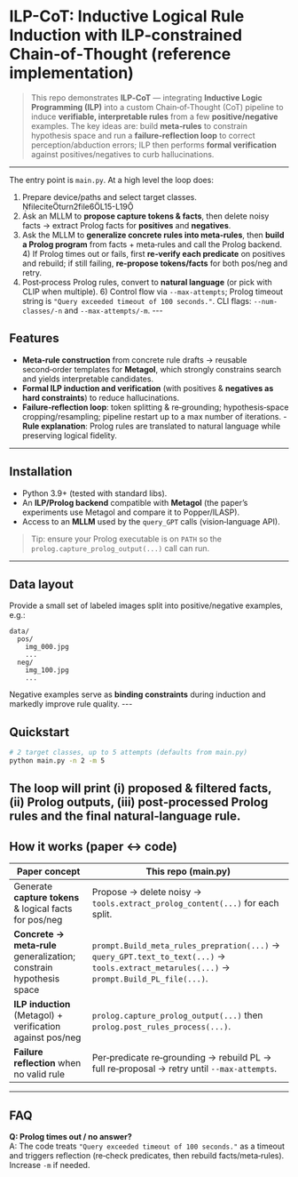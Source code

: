 # ILP-CoT: Inductive Logical Rule Induction with ILP‑constrained Chain‑of‑Thought (reference implementation)

> This repo demonstrates **ILP‑CoT** — integrating **Inductive Logic Programming (ILP)** into a custom Chain‑of‑Thought (CoT) pipeline to induce **verifiable, interpretable rules** from a few **positive/negative** examples. The key ideas are: build **meta‑rules** to constrain hypothesis space and run a **failure‑reflection loop** to correct perception/abduction errors; ILP then performs **formal verification** against positives/negatives to curb hallucinations.
---

The entry point is `main.py`. At a high level the loop does:

1) Prepare device/paths and select target classes. fileciteturn2file6L15-L19  
2) Ask an MLLM to **propose capture tokens & facts**, then delete noisy facts → extract Prolog facts for **positives** and **negatives**. 
3) Ask the MLLM to **generalize concrete rules into meta‑rules**, then **build a Prolog program** from facts + meta‑rules and call the Prolog backend. 4) If Prolog times out or fails, first **re‑verify each predicate** on positives and rebuild; if still failing, **re‑propose tokens/facts** for both pos/neg and retry. 
5) Post‑process Prolog rules, convert to **natural language** (or pick with CLIP when multiple). 6) Control flow via `--max-attempts`; Prolog timeout string is `"Query exceeded timeout of 100 seconds."`. 
CLI flags: `--num-classes/-n` and `--max-attempts/-m`. ---

## Features

- **Meta‑rule construction** from concrete rule drafts → reusable second‑order templates for **Metagol**, which strongly constrains search and yields interpretable candidates.  
- **Formal ILP induction and verification** (with positives & **negatives as hard constraints**) to reduce hallucinations. 
- **Failure‑reflection loop**: token splitting & re‑grounding; hypothesis‑space cropping/resampling; pipeline restart up to a max number of iterations. - **Rule explanation**: Prolog rules are translated to natural language while preserving logical fidelity. 

---

## Installation

- Python 3.9+ (tested with standard libs).  
- An **ILP/Prolog backend** compatible with **Metagol** (the paper’s experiments use Metagol and compare it to Popper/ILASP). 
- Access to an **MLLM** used by the `query_GPT` calls (vision‑language API).

> Tip: ensure your Prolog executable is on `PATH` so the `prolog.capture_prolog_output(...)` call can run. 

---

## Data layout

Provide a small set of labeled images split into positive/negative examples, e.g.:

```
data/
  pos/
    img_000.jpg
    ...
  neg/
    img_100.jpg
    ...
```

Negative examples serve as **binding constraints** during induction and markedly improve rule quality. ---

## Quickstart

```bash
# 2 target classes, up to 5 attempts (defaults from main.py)
python main.py -n 2 -m 5
```

The loop will print (i) proposed & filtered facts, (ii) Prolog outputs, (iii) post‑processed Prolog rules and the final **natural‑language rule**.  
---

## How it works (paper ↔ code)

| Paper concept | This repo (main.py) |
| --- | --- |
| Generate **capture tokens** & logical facts for pos/neg | Propose → delete noisy → `tools.extract_prolog_content(...)` for each split. 
| **Concrete → meta‑rule** generalization; constrain hypothesis space | `prompt.Build_meta_rules_prepration(...)` → `query_GPT.text_to_text(...)` → `tools.extract_metarules(...)` → `prompt.Build_PL_file(...)`.
| **ILP induction** (Metagol) + verification against pos/neg | `prolog.capture_prolog_output(...)` then `prolog.post_rules_process(...)`. 
| **Failure reflection** when no valid rule | Per‑predicate re‑grounding → rebuild PL → full re‑proposal → retry until `--max-attempts`. | Natural‑language rule(s) | `prompt.rules_to_nl(...)` → MLLM → optional CLIP selection. 

---

## FAQ

**Q: Prolog times out / no answer?**  
A: The code treats `"Query exceeded timeout of 100 seconds."` as a timeout and triggers reflection (re‑check predicates, then rebuild facts/meta‑rules). Increase `-m` if needed.


